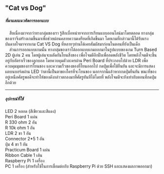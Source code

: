 <h2>"Cat vs Dog"</h2>
<h5>ที่มาและแนวคิดการออกแบบ</h5>
	&emsp;สืบเนื่องมาจากว่าทางกลุ่มของเรา รู้สึกเบื่อหน่ายจากการเรียนแบบออนไลน์มาโดยตลอด ทางกลุ่มของเราจึงสร้างเกมขึ้นมาเพื่อช่วยผ่อนคลายความเครียดที่เกิดขึ้นมา โดยเกมที่กล่าวมานี้ได้รับแรงบันดาลใจมาจากเกม Cat VS Dog ที่หลายๆท่านได้เคยสัมผัสมาก่อนในตอนที่ยังเป็นเด็ก <br/>
	&emsp;ส่วนการออกแบบเกมนั้น ทางกลุ่มของเราได้ออกแบบเกมออกมาในรูปแบบของเกม Turn Based 2D ผู้เล่น 2 คน โดยผู้เล่นจะผลัดกันโยนสิ่งของ เพื่อโจมตีอีกฝั่งเพื่อลดพลังชีวิต โดยพลังโจมตีจะขึ้นอยู่กับอัตราเร็วของลูกบอล โดยควบคุมตัวละครผ่าน Peri Board ที่ประกอบไปด้วย LDR เพื่อควบคุมมุมของการโยนของ และความเร็วของของที่โยนออกไป กดปุ่มเพื่อใช้ยืนยัน และจะมีการแสดงผลบนบอร์ดผ่าน LED ว่าตานี้เป็นตาของใครที่จะโยนของ นอกจากนี้แล้วหากกดปุ่มยืนยัน ขณะที่ของอยู่เหนือศัตรูพอดีจะทำให้ของดังกล่าวตกลงมาที่ศัตรูทันทีได้โดยที่ พลังโจมตีจะยังเท่ากับตอนที่กดปุ่มอีกด้วย
  <br/>
  <hr/>
<h5>อุปกรณ์ที่ใช้</h5>
LED 2 หลอด (สีเขียวและสีแดง)<br/>
Peri Board 1 แผ่น<br/>
R 330 ohm 2 อัน<br/>
R 10k ohm 1 อัน<br/>
LDR 2 ขา 1 อัน<br/>
Connector 2*5 1 อัน<br/>
ปุ่ม 4 ขา 1 อัน<br/>
Practicum Board 1 แผ่น<br/>
Ribbon Cable 1 เส้น<br/>
Raspberry Pi 1 เครื่อง<br/>
PC 1 เครื่อง (สำหรับใช้ในการเชื่อมต่อกับ Raspberry Pi ด้วย SSH และแสดงผลภาพออกมา)

